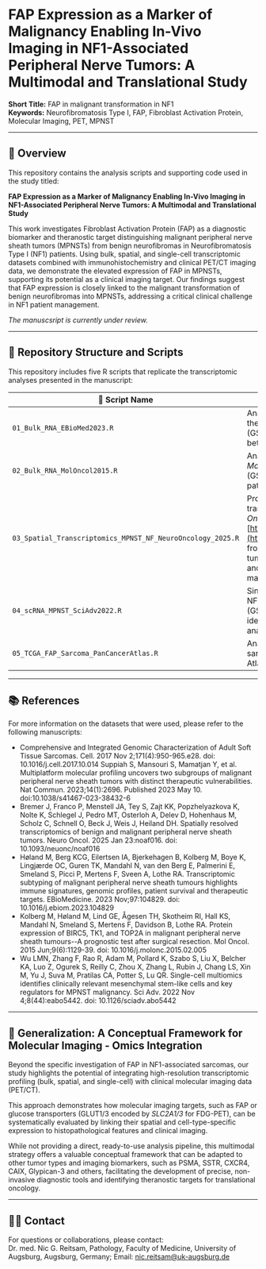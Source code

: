 #  FAP Expression as a Marker of Malignancy Enabling In-Vivo Imaging in NF1-Associated Peripheral Nerve Tumors: A Multimodal and Translational Study

**Short Title:** FAP in malignant transformation in NF1  
**Keywords:** Neurofibromatosis Type I, FAP, Fibroblast Activation Protein, Molecular Imaging, PET, MPNST

---

## 📖 Overview

This repository contains the analysis scripts and supporting code used in the study titled:

**FAP Expression as a Marker of Malignancy Enabling In-Vivo Imaging in NF1-Associated Peripheral Nerve Tumors: A Multimodal and Translational Study**

This work investigates Fibroblast Activation Protein (FAP) as a diagnostic biomarker and theranostic target distinguishing malignant peripheral nerve sheath tumors (MPNSTs) from benign neurofibromas in Neurofibromatosis Type I (NF1) patients. Using bulk, spatial, and single-cell transcriptomic datasets combined with immunohistochemistry and clinical PET/CT imaging data, we demonstrate the elevated expression of FAP in MPNSTs, supporting its potential as a clinical imaging target. Our findings suggest that FAP expression is closely linked to the malignant transformation of benign neurofibromas into MPNSTs, addressing a critical clinical challenge in NF1 patient management.

*The manuscsript is currently under review.*

---
## 📝 Repository Structure and Scripts

This repository includes five R scripts that replicate the transcriptomic analyses presented in the manuscript:

|  📁  Script Name                      | 📄 Description                                                                                 |
|---------------------------------------|------------------------------------------------------------------------------------------------|
| `01_Bulk_RNA_EBioMed2023.R`           | Analysis of bulk RNA expression data from the *eBioMedicine* 2023 dataset (GSE241224), comparing FAP expression between neurofibromas and MPNSTs. |
| `02_Bulk_RNA_MolOncol2015.R`          | Analysis of bulk RNA expression data from *Molecular Oncology* 2015 dataset (GSE66743) for validation of FAP expression patterns. |
| `03_Spatial_Transcriptomics_MPNST_NF_NeuroOncology_2025.R` | Processing and analysis of spatial transcriptomics data published in *Neuro-Oncology* in 2025 (10x Genomics Visium, [https://doi.org/10.5281/zenodo.14248993](https://doi.org/10.5281/zenodo.14248993)) from NF1-associated peripheral nerve tumors, focusing on spatial FAP expression and co-localization with tumor and stromal markers. |
| `04_scRNA_MPNST_SciAdv2022.R`         | Single-cell RNA-sequencing analysis of NF1-associated MPNST samples (GSE179033), including clustering, marker identification, and differentiation trajectory analysis. |
| `05_TCGA_FAP_Sarcoma_PanCancerAtlas.R` | Analysis of FAP gene expression across sarcoma subtypes in the TCGA PanCancer Atlas dataset. |

---

## 📚 References

For more information on the datasets that were used, please refer to the following manuscripts:
- Comprehensive and Integrated Genomic Characterization of Adult Soft Tissue Sarcomas. Cell. 2017 Nov 2;171(4):950-965.e28. doi: 10.1016/j.cell.2017.10.014
Suppiah S, Mansouri S, Mamatjan Y, et al. Multiplatform molecular profiling uncovers two subgroups of malignant peripheral nerve sheath tumors with distinct therapeutic vulnerabilities. Nat Commun. 2023;14(1):2696. Published 2023 May 10. doi:10.1038/s41467-023-38432-6
- Bremer J, Franco P, Menstell JA, Tey S, Zajt KK, Popzhelyazkova K, Nolte K, Schlegel J, Pedro MT, Osterloh A, Delev D, Hohenhaus M, Scholz C, Schnell O, Beck J, Weis J, Heiland DH. Spatially resolved transcriptomics of benign and malignant peripheral nerve sheath tumors. Neuro Oncol. 2025 Jan 23:noaf016. doi: 10.1093/neuonc/noaf016
- Høland M, Berg KCG, Eilertsen IA, Bjerkehagen B, Kolberg M, Boye K, Lingjærde OC, Guren TK, Mandahl N, van den Berg E, Palmerini E, Smeland S, Picci P, Mertens F, Sveen A, Lothe RA. Transcriptomic subtyping of malignant peripheral nerve sheath tumours highlights immune signatures, genomic profiles, patient survival and therapeutic targets. EBioMedicine. 2023 Nov;97:104829. doi: 10.1016/j.ebiom.2023.104829
- Kolberg M, Høland M, Lind GE, Ågesen TH, Skotheim RI, Hall KS, Mandahl N, Smeland S, Mertens F, Davidson B, Lothe RA. Protein expression of BIRC5, TK1, and TOP2A in malignant peripheral nerve sheath tumours--A prognostic test after surgical resection. Mol Oncol. 2015 Jun;9(6):1129-39. doi: 10.1016/j.molonc.2015.02.005
- Wu LMN, Zhang F, Rao R, Adam M, Pollard K, Szabo S, Liu X, Belcher KA, Luo Z, Ogurek S, Reilly C, Zhou X, Zhang L, Rubin J, Chang LS, Xin M, Yu J, Suva M, Pratilas CA, Potter S, Lu QR. Single-cell multiomics identifies clinically relevant mesenchymal stem-like cells and key regulators for MPNST malignancy. Sci Adv. 2022 Nov 4;8(44):eabo5442. doi: 10.1126/sciadv.abo5442

---

## 🚀 Generalization: A Conceptual Framework for Molecular Imaging - Omics Integration

Beyond the specific investigation of FAP in NF1-associated sarcomas, our study highlights the potential of integrating high-resolution transcriptomic profiling (bulk, spatial, and single-cell) with clinical molecular imaging data (PET/CT).

This approach demonstrates how molecular imaging targets, such as FAP or glucose transporters (GLUT1/3 encoded by *SLC2A1/3* for FDG-PET), can be systematically evaluated by linking their spatial and cell-type-specific expression to histopathological features and clinical imaging.

While not providing a direct, ready-to-use analysis pipeline, this multimodal strategy offers a valuable conceptual framework that can be adapted to other tumor types and imaging biomarkers, such as PSMA, SSTR, CXCR4, CAIX, Glypican-3 and others, facilitating the development of precise, non-invasive diagnostic tools and identifying theranostic targets for translational oncology.

---

## 📧🤝 Contact

For questions or collaborations, please contact:  
Dr. med. Nic G. Reitsam,
Pathology, Faculty of Medicine, University of Augsburg, Augsburg, Germany; Email: nic.reitsam@uk-augsburg.de
